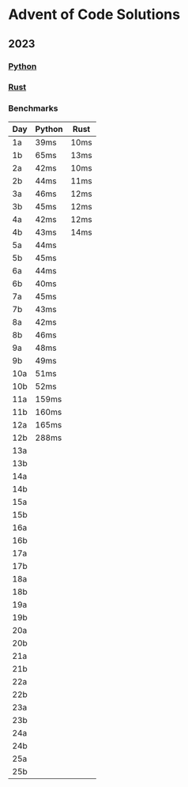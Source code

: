 # Advent of Code Solutions

## 2023

### [Python](./aoc2023/README.md)

### [Rust](./src/aoc2023/README.md)

### Benchmarks

| Day | Python | Rust |
|-----|--------|------|
| 1a  | 39ms   | 10ms |
| 1b  | 65ms   | 13ms |
| 2a  | 42ms   | 10ms |
| 2b  | 44ms   | 11ms |
| 3a  | 46ms   | 12ms |
| 3b  | 45ms   | 12ms |
| 4a  | 42ms   | 12ms |
| 4b  | 43ms   | 14ms |
| 5a  | 44ms
| 5b  | 45ms
| 6a  | 44ms
| 6b  | 40ms
| 7a  | 45ms
| 7b  | 43ms
| 8a  | 42ms
| 8b  | 46ms
| 9a  | 48ms
| 9b  | 49ms
| 10a | 51ms
| 10b | 52ms
| 11a | 159ms
| 11b | 160ms
| 12a | 165ms
| 12b | 288ms
| 13a
| 13b
| 14a
| 14b
| 15a
| 15b
| 16a
| 16b
| 17a
| 17b
| 18a
| 18b
| 19a
| 19b
| 20a
| 20b
| 21a
| 21b
| 22a
| 22b
| 23a
| 23b
| 24a
| 24b
| 25a
| 25b
